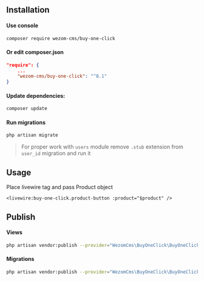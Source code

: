 ## Installation

#### Use console
```bash
composer require wezom-cms/buy-one-click
```
#### Or edit composer.json
```json
"require": {
    ...
    "wezom-cms/buy-one-click": "^8.1"
}
```
#### Update dependencies:
```bash
composer update
```
#### Run migrations
```bash
php artisan migrate
```
> For proper work with `users` module remove `.stub` extension from `user_id` migration and run it

## Usage

Place livewire tag and pass Product object

```xhtml
<livewire:buy-one-click.product-button :product="$product" />
```

## Publish
#### Views
```bash
php artisan vendor:publish --provider="WezomCms\BuyOneClick\BuyOneClickServiceProvider" --tag="views"
```
#### Migrations
```bash
php artisan vendor:publish --provider="WezomCms\BuyOneClick\BuyOneClickServiceProvider" --tag="migrations"
```


